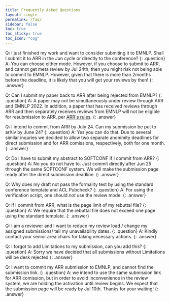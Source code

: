 ```yaml
---
title: Frequently Asked Questions
layout: single
permalink: /faq/
sidebar: false
toc: true
toc_sticky: true
toc_icon: "cog"
---
```


Q: I just finished my work and want to consider submiting it to EMNLP. Shall I submit it to ARR in the Jun cycle or directly to the conference?
{: .question}
A: You can choose either mode. However, if you choose to submit to ARR, and cannot get meta review by Jul 24th, then you might risk not being able to commit to EMNLP. However, given that there is more than 2months before the deadline, it is likely that you will get your reviews by then!
{: .answer}

Q: Can I submit my paper back to ARR after being rejected from EMNLP?
{: .question}
A: A paper may not be simultaneously under review through ARR and EMNLP 2022. In addition, a paper that has received reviews through ARR and then separately receives reviews from EMNLP will not be eligible for resubmission to ARR, per [ARR's rules](https://aclrollingreview.org/organizers).
{: .answer}

Q: I intend to commit from ARR by July 24. Can my submission be put to arXiv by June 24?
{: .question}
A: Yes you can do that. Due to several similar inquries we decided to allow two separate anonimity deadlines for direct submission and for ARR comissions, respectively, both for one month.
{: .answer}

Q: Do I have to submit my abstract to SOFTCONF if I commit from ARR?
{: .question}
A: No you do not have to. Just commit directly after Jun 25 through the same SOFTCONF system. We will make the submission page ready after the direct submission deadline.
{: .answer}

Q: Why does my draft not pass the formality test by using the standard conference template and ACL Pubcheck?
{: .question}
A: For using the verification script, one should *not* use the review mode.
{: .answer}

Q: If I commit from ARR, what is the page limit of my rebuttal file?
{: .question}
A: We require that the rebuttal file does not exceed one page using the standard template.
{: .answer}

Q: I am a reviewer and I want to reduce my review load / change my assigned submissions/ tell my unavailability dates.
{: .question}
A: Kindly contact your senior area chairs for taking necessary actions.
{: .answer}

Q: I forgot to add Limitations to my submission, can you add this?
{: .question}
A: Sorry we have decided that all submissions without Limitations will be desk rejected
{: .answer}

Q: I want to commit my ARR submission to EMNLP, and cannot find the submission link.
{: .question}
A: we intend to use the same submission link for ARR comission, but in order to avoid inconvenience in the review system, we are holding the activation until review begins. We expect that the submission page will be ready by Jul 10th. Thanks for your waiting!
{: .answer}

<!-- _This FAQ is coming soon and will be frequently updated. Please check back often!_ -->

<!--<style>
p.question { margin: 1.3em 0 0.5em; font-weight: bold; }
p.answer { margin: 0 0 1.8em; border-left: 4px solid #ccc; padding-left: .8em; }
</style>

## Dual Submissions

Can I submit my work to another conference or submit work that is currently under review elsewhere (e.g. at EACL)?
{: .question}
NAACL-HLT 2021 will not consider any paper that is under review in a journal or another conference at the time of submission. This policy covers all refereed and archival conferences and workshops (including ACL workshops). For example, a paper under review at an EACL workshop cannot be dual-submitted to NAACL-HLT 2021. In addition, we will not consider any paper that overlaps significantly (>25%) in content or results with papers that will be (or have been) published elsewhere. Papers may not be submitted elsewhere during the NAACL-HLT 2021 review period. Authors submitting more than one paper to NAACL-HLT 2021 must ensure that the submissions do not overlap significantly (>25%) with each other in content or results.
{: .answer}

Can I submit papers that have appeared in non-archival workshops?
{: .question}
Yes, you can submit as long as the paper has not previously appeared in print.
{: .answer}

## Anonymity/Non-Archival

Is it OK to withdraw my paper from ICLR 2021 and submit to NAACL?
{: .question}
If a non-anonymous version of the paper was made publicly available before the NAACL 2021 anonymity period (on or before Oct 23), it is OK to withdraw from ICLR and submit to NAACL. However, if de-anonymization on withdrawal results in the paper being de-anonymized for the first time,  the paper would violate the NAACL 2021 anonymity policies.
{: .answer}

Is it OK to talk about my work (e.g. at a workshop) during the anonymity period?
{: .question}
Yes, you can talk in small venues about your work, but be careful not to publish a non-anonymized draft of the work and please do not publicize it widely (e.g. on social media).
{: .answer}

## Tracks

If I want to submit a paper related to the peer review process or some other "meta" topic, what is the correct track? For ACL 2020 there was the "theme track", but we need a consistent space for reflections, not limited to conference themes.
{: .question}
We've added a special theme track titled New Challenges in NLP: Tasks, Methods, Positions. If your paper fits this theme, please consider submitting there.
{: .answer}

## Reviewing

Is there a requirement that authors should also review for the conference?
{: .question}
Although it is much appreciated, it is not a requirement for authors to serve as reviewers for NAACL 2021. Regardless of that, you should still fill out your Softconf profile (with semantic scholar info) in order to allow us to properly handle conflicts of interest (COIs).
{: .answer}

How to handle papers for which you have seen the de-anonymized preprint and thus know who the authors are?
{: .question}
Try to be as unbiased as you can, but please continue with the review. This is allowed within the anonymity rules, as long as the paper was posted online one month in advance of the deadline. 
{: .answer}

## Template/Formatting

It says "authors will get extra space after the 8th page (4th page for short papers) for an ethics/broader impact statement." Does this mean that it's not counted in the total page limit?
{: .question}
No, the ethics/broader impact statement is not counted in the total page limit. Softconf initially had a bug that prevented lengthier submissions, but this has been fixed. Note that, due to this change, softconf no longer has automated checks for paper length, so be careful that the main content doesn’t go beyond the allowed pages count! 
{: .answer}

Which LaTeX template should be used?
{: .question}
[The style files are available here](https://2021.naacl.org/calls/style-and-formatting/).
{: .answer}

## Ethics Committee

See also: [Ethics FAQ](/ethics/faq/)

Could you provide more information on how the committee members would be chosen so that the committee will reflect diversity of ethical viewpoints (both geographical and cultural)?
{: .question}
We are recruiting people we know have engaged with these issues in their work and asking for recommendations for areas of the world not yet well represented on the committee. If you have suggestions, please email [Emily Bender](http://faculty.washington.edu/ebender/contacting-me.html).
{: .answer}

## Virtual Attendance

Would I be able to present my paper virtually at the main conference and the workshops? Would I be able to participate in the conference virtually?
{: .question}
Yes, while we are still finalizing the format of the conference, all participants will have the option to attend virtually.
{: .answer}!-->
